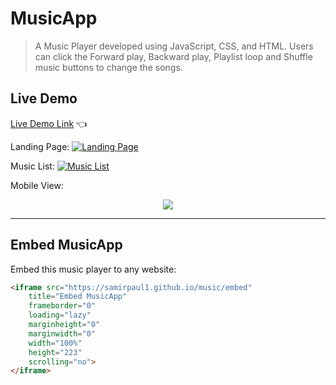 # MusicApp

>  A Music Player developed using JavaScript, CSS, and HTML. Users can click the Forward play, Backward play, Playlist loop and Shuffle music buttons to change the songs.
 
## Live Demo

[Live Demo Link](https://samirpaul1.github.io/music) :point_left:

Landing Page:
<a href="#" rel="Landing Page">![Landing Page](https://raw.githubusercontent.com/SamirPaulb/assets/main/music/2.png)</a>


Music List:
<a href="#" rel="Music List">![Music List](https://raw.githubusercontent.com/SamirPaulb/assets/main/music/1.png)</a>


Mobile View:
<p align="center">
<a href="#" rel="Mobile View"><img src="https://raw.githubusercontent.com/SamirPaulb/assets/main/music/mobile-view.webp"></a>
</p>

---

## Embed MusicApp

Embed this music player to any website:

```html
<iframe src="https://samirpaul1.github.io/music/embed"
	title="Embed MusicApp"
	frameborder="0"
	loading="lazy"
	marginheight="0"
	marginwidth="0"
	width="100%"
	height="223"
	scrolling="no">
</iframe>
```

